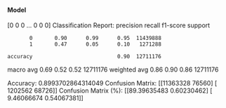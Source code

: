 #### Model
[0 0 0 ... 0 0 0]
Classification Report:
              precision    recall  f1-score   support

           0       0.90      0.99      0.95  11439888
           1       0.47      0.05      0.10   1271288

    accuracy                           0.90  12711176
   macro avg       0.69      0.52      0.52  12711176
weighted avg       0.86      0.90      0.86  12711176

Accuracy: 0.8993702864314049
Confusion Matrix:
[[11363328    76560]
 [ 1202562    68726]]
Confusion Matrix (%):
[[89.39635483  0.60230462]
 [ 9.46066674  0.54067381]]
